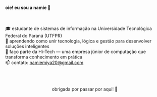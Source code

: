 #### oie! eu sou a namie 👋
<br>

🎓 estudante de sistemas de informação na Universidade Tecnológica Federal do Paraná (UTFPR) <br>
🌱 aprendendo como unir tecnologia, lógica e gestão para desenvolver soluções inteligentes <br>
💼 faço parte da Hi-Tech — uma empresa júnior de computação que transforma conhecimento em prática <br>
📫 contato: [namiemiya20@gmail.com](mailto:namiemiya20@gmail.com)

<br><br>

<div align="center">
  obrigada por passar por aqui! 🤍
</div>
